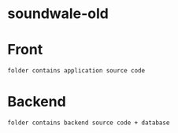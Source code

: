 # soundwale-old

# Front
    folder contains application source code

# Backend
    folder contains backend source code + database